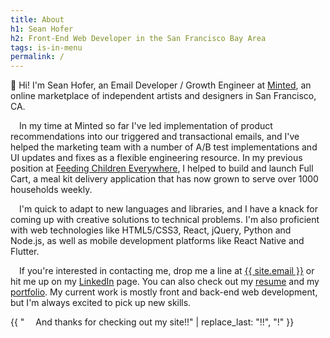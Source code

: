 ```yaml
---
title: About
h1: Sean Hofer
h2: Front-End Web Developer in the San Francisco Bay Area
tags: is-in-menu
permalink: /
---
```

:wave: Hi! I'm Sean Hofer, an Email Developer / Growth Engineer at <a href="https://www.minted.com/" target="_blank" rel="noreferrer">Minted</a>, an online marketplace of independent artists and designers in San Francisco, CA.

&emsp;In my time at Minted so far I've led implementation of product recommendations into our triggered and transactional emails, and I've helped the marketing team with a number of A/B test implementations and UI updates and fixes as a flexible engineering resource. In my previous position at <a href="https://www.feedingchildreneverywhere.com/" target="_blank" rel="noreferrer">Feeding Children Everywhere</a>, I helped to build and launch Full Cart, a meal kit delivery application that has now grown to serve over 1000 households weekly.

&emsp;I'm quick to adapt to new languages and libraries, and I have a knack for coming up with creative solutions to technical problems. I'm also proficient with web technologies like HTML5/CSS3, React, jQuery, Python and Node.js, as well as mobile development platforms like React Native and Flutter.

&emsp;If you're interested in contacting me, drop me a line at&nbsp;<a href="mailto:{{ site.email }}" target="_blank" rel="noreferrer">{{ site.email }}</a> or hit me up on my <a href="/linkedin" target="_blank" rel="noreferrer">LinkedIn</a> page. You can also check out my <a href="/resume">resume</a> and my <a href="/portfolio">portfolio</a>. My current work is mostly front and back-end web development, but I'm always excited to pick up new skills.

{{ "&emsp; And thanks for checking out my site!!" | replace_last: "!!", "!" }}